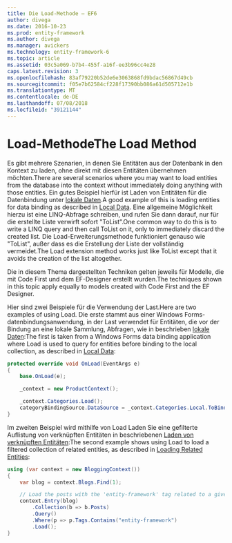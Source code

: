 ```yaml
---
title: Die Load-Methode – EF6
author: divega
ms.date: 2016-10-23
ms.prod: entity-framework
ms.author: divega
ms.manager: avickers
ms.technology: entity-framework-6
ms.topic: article
ms.assetid: 03c5a069-b7b4-455f-a16f-ee3b96cc4e28
caps.latest.revision: 3
ms.openlocfilehash: 83af79220b52de6e3063868fd9bdac56867d49cb
ms.sourcegitcommit: f05e7b62584cf228f17390bb086a61d505712e1b
ms.translationtype: MT
ms.contentlocale: de-DE
ms.lasthandoff: 07/08/2018
ms.locfileid: "39121144"
---
```

# <a name="the-load-method"></a><span data-ttu-id="10322-102">Load-Methode</span><span class="sxs-lookup"><span data-stu-id="10322-102">The Load Method</span></span>
<span data-ttu-id="10322-103">Es gibt mehrere Szenarien, in denen Sie Entitäten aus der Datenbank in den Kontext zu laden, ohne direkt mit diesen Entitäten übernehmen möchten.</span><span class="sxs-lookup"><span data-stu-id="10322-103">There are several scenarios where you may want to load entities from the database into the context without immediately doing anything with those entities.</span></span> <span data-ttu-id="10322-104">Ein gutes Beispiel hierfür ist Laden von Entitäten für die Datenbindung unter [lokale Daten](~/ef6/querying/local-data.md).</span><span class="sxs-lookup"><span data-stu-id="10322-104">A good example of this is loading entities for data binding as described in [Local Data](~/ef6/querying/local-data.md).</span></span> <span data-ttu-id="10322-105">Eine allgemeine Möglichkeit hierzu ist eine LINQ-Abfrage schreiben, und rufen Sie dann darauf, nur für die erstellte Liste verwirft sofort "ToList".</span><span class="sxs-lookup"><span data-stu-id="10322-105">One common way to do this is to write a LINQ query and then call ToList on it, only to immediately discard the created list.</span></span> <span data-ttu-id="10322-106">Die Load-Erweiterungsmethode funktioniert genauso wie "ToList", außer dass es die Erstellung der Liste der vollständig vermeidet.</span><span class="sxs-lookup"><span data-stu-id="10322-106">The Load extension method works just like ToList except that it avoids the creation of the list altogether.</span></span>  

<span data-ttu-id="10322-107">Die in diesem Thema dargestellten Techniken gelten jeweils für Modelle, die mit Code First und dem EF-Designer erstellt wurden.</span><span class="sxs-lookup"><span data-stu-id="10322-107">The techniques shown in this topic apply equally to models created with Code First and the EF Designer.</span></span>  

<span data-ttu-id="10322-108">Hier sind zwei Beispiele für die Verwendung der Last.</span><span class="sxs-lookup"><span data-stu-id="10322-108">Here are two examples of using Load.</span></span> <span data-ttu-id="10322-109">Die erste stammt aus einer Windows Forms-datenbindungsanwendung, in der Last verwendet für Entitäten, die vor der Bindung an eine lokale Sammlung, Abfragen, wie in beschrieben [lokale Daten](~/ef6/querying/local-data.md):</span><span class="sxs-lookup"><span data-stu-id="10322-109">The first is taken from a Windows Forms data binding application where Load is used to query for entities before binding to the local collection, as described in [Local Data](~/ef6/querying/local-data.md):</span></span>  

``` csharp
protected override void OnLoad(EventArgs e)
{
    base.OnLoad(e);

    _context = new ProductContext();

    _context.Categories.Load();
    categoryBindingSource.DataSource = _context.Categories.Local.ToBindingList();
}
```  

<span data-ttu-id="10322-110">Im zweiten Beispiel wird mithilfe von Load Laden Sie eine gefilterte Auflistung von verknüpften Entitäten in beschriebenen [Laden von verknüpften Entitäten](~/ef6/querying/related-data.md):</span><span class="sxs-lookup"><span data-stu-id="10322-110">The second example shows using Load to load a filtered collection of related entities, as described in [Loading Related Entities](~/ef6/querying/related-data.md):</span></span>  

``` csharp
using (var context = new BloggingContext())
{
    var blog = context.Blogs.Find(1);

    // Load the posts with the 'entity-framework' tag related to a given blog
    context.Entry(blog)
        .Collection(b => b.Posts)
        .Query()
        .Where(p => p.Tags.Contains("entity-framework")
        .Load();
}
```  
